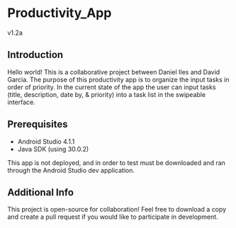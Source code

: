 # Productivity_App
v1.2a

## Introduction
Hello world! This is a collaborative project between Daniel Iles and David Garcia. The purpose of this productivity app is to organize the input tasks in order of priority. In the current state of the app the user can input tasks (title, description, date by, & priority) into a task list in the swipeable interface. 

## Prerequisites
* Android Studio 4.1.1
* Java SDK (using 30.0.2)

This app is not deployed, and in order to test must be downloaded and ran through the Android Studio dev application. 

## Additional Info
This project is open-source for collaboration! Feel free to download a copy and create a pull request if you would like to participate in development. 

